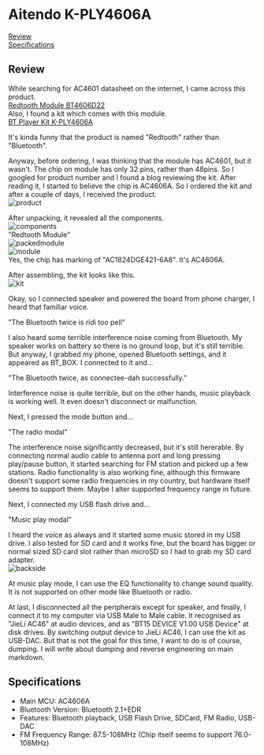 # Aitendo K-PLY4606A

[Review](#review)<br>
[Specifications](#specifications)


## Review

While searching for AC4601 datasheet on the internet, I came across this product.<br>
[Redtooth Module BT4606D22](https://www.aitendo.com/product/17639)<br>
Also, I found a kit which comes with this module.<br>
[BT Player Kit K-PLY4606A](https://www.aitendo.com/product/17645)

It's kinda funny that the product is named "Redtooth" rather than "Bluetooth".<br>

Anyway, before ordering, I was thinking that the module has AC4601, but it wasn't.
The chip on module has only 32 pins, rather than 48pins.
So I googled for product number and I found a blog reviewing the kit.
After reading it, I started to believe the chip is AC4606A.
So I ordered the kit and after a couple of days, I received the product.<br>
![product](product.jpeg)

After unpacking, it revealed all the components.<br>
![components](components.jpeg)<br>
"Redtooth Module"<br>
![packedmodule](packedmodule.jpeg)<br>
![module](BT4606D22.jpeg)<br>
Yes, the chip has marking of "AC1824DGE421-6A8".
It's AC4606A.

After assembling, the kit looks like this.<br>
![kit](K-PLY4606A.jpeg)

Okay, so I connected speaker and powered the board from phone charger, I heard that familiar voice.

"The Bluetooth twice is ridi too pell"

I also heard some terrible interference noise coming from Bluetooth.
My speaker works on battery so there is no ground loop, but it's still terrible.
But anyway, I grabbed my phone, opened Bluetooth settings, and it appeared as BT_BOX.
I connected to it and...

"The Bluetooth twice, as connectee-dah successfully."

Interference noise is quite terrible, but on the other hands, music playback is working well.
It even doesn't disconnect or malfunction.

Next, I pressed the mode button and...

"The radio modal"

The interference noise significantly decreased, but it's still hererable.
By connecting normal audio cable to antenna port and long pressing play/pause button, it started searching for FM station and picked up a few stations.
Radio functionality is also working fine, although this firmware doesn't support some radio frequencies in my country, but hardware itself seems to support them.
Maybe I alter supported frequency range in future.

Next, I connected my USB flash drive and...

"Music play modal"

I heard the voice as always and it started some music stored in my USB drive.
I also tested for SD card and it works fine, but the board has bigger or normal sized SD card slot rather than microSD so I had to grab my SD card adapter.<br>
![backside](Backside.jpeg)

At music play mode, I can use the EQ functionality to change sound quality.
It is not supported on other mode like Bluetooth or radio.

At last, I disconnected all the peripherals except for speaker, and finally, I connect it to my computer via USB Male to Male cable.
It recognised as "JieLi AC46" at audio devices, and as "BT15 DEVICE V1.00 USB Device" at disk drives.
By switching output device to JieLi AC46, I can use the kit as USB-DAC.
But that is not the goal for this time, I want to do is of course, dumping.
I will write about dumping and reverse engineering on main markdown.

## Specifications
- Main MCU: AC4606A
- Bluetooth Version: Bluetooth 2.1+EDR
- Features: Bluetooth playback, USB Flash Drive, SDCard, FM Radio, USB-DAC
- FM Frequency Range: 87.5-108MHz (Chip itself seems to support 76.0-108MHz)
